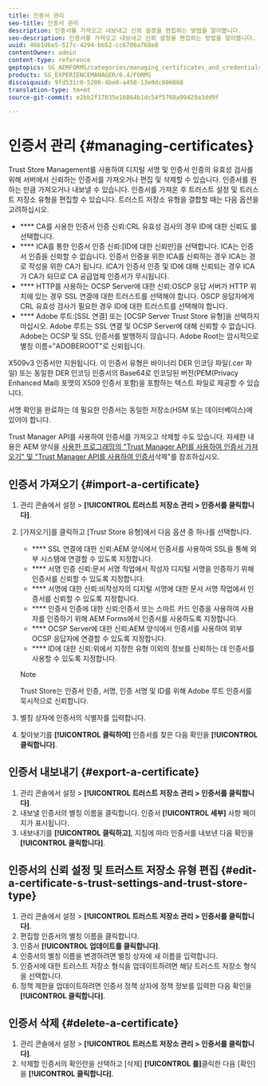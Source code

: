 ```yaml
---
title: 인증서 관리
seo-title: 인증서 관리
description: 인증서를 가져오고 내보내고 신뢰 설정을 편집하는 방법을 알아봅니다.
seo-description: 인증서를 가져오고 내보내고 신뢰 설정을 편집하는 방법을 알아봅니다.
uuid: 46b1dbe5-517c-4294-bb52-cc6700a768e8
contentOwner: admin
content-type: reference
geptopics: SG_AEMFORMS/categories/managing_certificates_and_credentials
products: SG_EXPERIENCEMANAGER/6.4/FORMS
discoiquuid: 9fd531c0-5206-4be0-a450-13e0dc806068
translation-type: tm+mt
source-git-commit: e2bb2f17035e16864b1dc54f5768a99429a3dd9f

---
```



# 인증서 관리 {#managing-certificates}

Trust Store Management를 사용하여 디지털 서명 및 인증서 인증의 유효성 검사를 위해 서버에서 신뢰하는 인증서를 가져오거나 편집 및 삭제할 수 있습니다. 인증서를 원하는 만큼 가져오거나 내보낼 수 있습니다. 인증서를 가져온 후 트러스트 설정 및 트러스트 저장소 유형을 편집할 수 있습니다. 트러스트 저장소 유형을 결합할 때는 다음 옵션을 고려하십시오.

* **** CA를 사용한 인증서 인증 신뢰:CRL 유효성 검사의 경우 ID에 대한 신뢰도 를 선택합니다.
* **** ICA를 통한 인증서 인증 신뢰:[ID에 대한 신뢰만]을 선택합니다. ICA는 인증서 인증을 신뢰할 수 없습니다. 인증서 인증을 위한 ICA를 신뢰하는 경우 ICA는 경로 작성을 위한 CA가 됩니다. ICA가 인증서 인증 및 ID에 대해 신뢰되는 경우 ICA가 CA가 되므로 CA 공급업체 인증서가 무시됩니다.
* **** HTTP를 사용하는 OCSP Server에 대한 신뢰:OSCP 응답 서버가 HTTP 위치에 있는 경우 SSL 연결에 대한 트러스트를 선택해야 합니다. OSCP 응답자에게 CRL 유효성 검사가 필요한 경우 ID에 대한 트러스트를 선택해야 합니다.
* **** Adobe 루트:[SSL 연결] 또는 [OCSP Server Trust Store 유형]을 선택하지 마십시오. Adobe 루트는 SSL 연결 및 OCSP Server에 대해 신뢰할 수 없습니다. Adobe는 OCSP 및 SSL 인증서를 발행하지 않습니다. Adobe Root는 암시적으로 별칭 이름=&quot;ADOBEROOT&quot;로 신뢰됩니다.

X509v3 인증서만 지원됩니다. 이 인증서 유형은 바이너리 DER 인코딩 파일(.cer 파일) 또는 동일한 DER 인코딩 인증서의 Base64로 인코딩된 버전(PEM(Privacy Enhanced Mail) 포맷의 X509 인증서 포함)을 포함하는 텍스트 파일로 제공할 수 있습니다.

서명 확인을 완료하는 데 필요한 인증서는 동일한 저장소(HSM 또는 데이터베이스)에 있어야 합니다.

Trust Manager API를 사용하여 인증서를 가져오고 삭제할 수도 있습니다. 자세한 내용은 AEM 양식을 [사용한 프로그래밍의 &quot;Trust Manager API를 사용하여 인증서 가져오기&quot; 및 &quot;Trust Manager API를 사용하여 인증서](https://www.adobe.com/go/learn_aemforms_programming_63)삭제&quot;를 참조하십시오.

## 인증서 가져오기 {#import-a-certificate}

1. 관리 콘솔에서 설정 > **[!UICONTROL 트러스트 저장소 관리 > 인증서를 클릭합니다]**.
1. [가져오기]를 클릭하고 [Trust Store 유형]에서 다음 옵션 중 하나를 선택합니다.

   * **** SSL 연결에 대한 신뢰:AEM 양식에서 인증서를 사용하여 SSL을 통해 외부 시스템에 연결할 수 있도록 지정합니다.
   * **** 서명 인증 신뢰:문서 서명 작업에서 작성자 디지털 서명을 인증하기 위해 인증서를 신뢰할 수 있도록 지정합니다.
   * **** 서명에 대한 신뢰:비작성자의 디지털 서명에 대한 문서 서명 작업에서 인증서를 신뢰할 수 있도록 지정합니다.
   * **** 인증서 인증에 대한 신뢰:인증서 또는 스마트 카드 인증을 사용하여 사용자를 인증하기 위해 AEM Forms에서 인증서를 사용하도록 지정합니다.
   * **** OCSP Server에 대한 신뢰:AEM 양식에서 인증서를 사용하여 외부 OCSP 응답자에 연결할 수 있도록 지정합니다.
   * **** ID에 대한 신뢰:위에서 지정한 유형 이외의 정보를 신뢰하는 데 인증서를 사용할 수 있도록 지정합니다.
   >[!NOTE]
   >
   >Trust Store는 인증서 인증, 서명, 인증 서명 및 ID를 위해 Adobe 루트 인증서를 묵시적으로 신뢰합니다.

1. 별칭 상자에 인증서의 식별자를 입력합니다.
1. 찾아보기를 **[!UICONTROL 클릭하여]** 인증서를 찾은 다음 확인을 **[!UICONTROL 클릭합니다]**.

## 인증서 내보내기 {#export-a-certificate}

1. 관리 콘솔에서 설정 > **[!UICONTROL 트러스트 저장소 관리 > 인증서를 클릭합니다]**.
1. 내보낼 인증서의 별칭 이름을 클릭합니다. 인증서 **[!UICONTROL 세부]** 사항 페이지가 표시됩니다.
1. 내보내기를 **[!UICONTROL 클릭하고]**, 지침에 따라 인증서를 내보낸 다음 확인을 **[!UICONTROL 클릭합니다]**.

## 인증서의 신뢰 설정 및 트러스트 저장소 유형 편집 {#edit-a-certificate-s-trust-settings-and-trust-store-type}

1. 관리 콘솔에서 설정 > **[!UICONTROL 트러스트 저장소 관리 > 인증서를 클릭합니다]**.
1. 편집할 인증서의 별칭 이름을 클릭합니다.
1. 인증서 **[!UICONTROL 업데이트를 클릭합니다]**.
1. 인증서의 별칭 이름을 변경하려면 별칭 상자에 새 이름을 입력합니다.
1. 인증서에 대한 트러스트 저장소 형식을 업데이트하려면 해당 트러스트 저장소 형식을 선택합니다.
1. 정책 제한을 업데이트하려면 인증서 정책 상자에 정책 정보를 입력한 다음 확인을 **[!UICONTROL 클릭합니다]**.

## 인증서 삭제 {#delete-a-certificate}

1. 관리 콘솔에서 설정 > **[!UICONTROL 트러스트 저장소 관리 > 인증서를 클릭합니다]**.
1. 삭제할 인증서의 확인란을 선택하고 [삭제] **[!UICONTROL 를]**&#x200B;클릭한 다음 [확인]을 **[!UICONTROL 클릭합니다]**.

